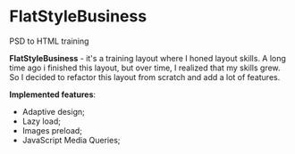 # FlatStyleBusiness
PSD to HTML training

**FlatStyleBusiness** - it's a training layout where I honed layout skills. A long time ago i finished this layout, but over time, 
I realized that my skills grew. So I decided to refactor this layout from scratch and add a lot of features. 

**Implemented features**:
+ Adaptive design;
+ Lazy load;
+ Images preload;
+ JavaScript Media Queries; 
